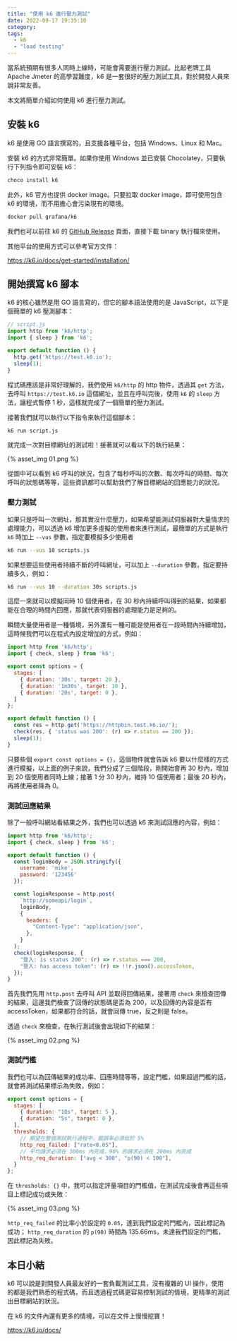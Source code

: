 ```yaml
---
title: "使用 k6 進行壓力測試"
date: 2022-09-17 19:35:10
category:
tags:
  - k6
  - "load testing"
---
```


當系統預期有很多人同時上線時，可能會需要進行壓力測試。比起老牌工具 Apache Jmeter 的高學習難度，k6 是一套很好的壓力測試工具，對於開發人員來說非常友善。

本文將簡單介紹如何使用 k6 進行壓力測試。

<!-- more -->

## 安裝 k6

k6 是使用 GO 語言撰寫的，且支援各種平台，包括 Windows、Linux 和 Mac。

安裝 k6 的方式非常簡單。如果你使用 Windows 並已安裝 Chocolatey，只要執行下列指令即可安裝 k6：

```bash
choco install k6
```

此外，k6 官方也提供 docker image。只要拉取 docker image，即可使用包含 k6 的環境，而不用擔心會污染現有的環境。

```bash
docker pull grafana/k6
```

我們也可以前往 k6 的 [GitHub Release](https://github.com/grafana/k6/releases) 頁面，直接下載 binary 執行檔來使用。

其他平台的使用方式可以參考官方文件：

https://k6.io/docs/get-started/installation/

## 開始撰寫 k6 腳本

k6 的核心雖然是用 GO 語言寫的，但它的腳本語法使用的是 JavaScript，以下是個簡單的 k6 壓測腳本：

```javascript
// script.js
import http from 'k6/http';
import { sleep } from 'k6';

export default function () {
  http.get('https://test.k6.io');
  sleep(1);
}
```

程式碼應該是非常好理解的，我們使用 `k6/http` 的 http 物件，透過其 `get` 方法，去呼叫 `https://test.k6.io` 這個網址，並且在呼叫完後，使用 `k6` 的 `sleep` 方法，讓程式暫停 1 秒，這樣就完成了一個簡單的壓力測試。

接著我們就可以執行以下指令來執行這個腳本：

```bash
k6 run script.js
```

就完成一次對目標網址的測試啦！接著就可以看以下的執行結果：

{% asset_img 01.png %}

從圖中可以看到 k6 呼叫的狀況，包含了每秒呼叫的次數、每次呼叫的時間、每次呼叫的狀態碼等等，這些資訊都可以幫助我們了解目標網站的回應能力的狀況。

### 壓力測試

如果只是呼叫一次網址，那其實沒什麼壓力，如果希望能測試伺服器對大量情求的處理能力，可以透過 k6 增加更多虛擬的使用者來進行測試，最簡單的方式是執行 `k6` 時加上 `--vus` 參數，指定要模擬多少使用者

```bash
k6 run --vus 10 scripts.js
```

如果想要這些使用者持續不斷的呼叫網址，可以加上 `--duration` 參數，指定要持續多久，例如：

```bash
k6 run --vus 10 --duration 30s scripts.js
```

這麼一來就可以模擬同時 10 個使用者，在 30 秒內持續呼叫得到的結果，如果都能在合理的時間內回應，那就代表伺服器的處理能力是足夠的。

瞬間大量使用者是一種情境，另外還有一種可能是使用者在一段時間內持續增加，這時候我們可以在程式內設定增加的方式，例如：

```javascript
import http from 'k6/http';
import { check, sleep } from 'k6';

export const options = {
  stages: [
    { duration: '30s', target: 20 },
    { duration: '1m30s', target: 10 },
    { duration: '20s', target: 0 },
  ]
};

export default function () {
  const res = http.get('https://httpbin.test.k6.io/');
  check(res, { 'status was 200': (r) => r.status == 200 });
  sleep(1);
}
```

只要些個 `export const options = {}`，這個物件就會告訴 k6 要以什麼樣的方式進行模擬，以上面的例子來說，我們分成了三個階段，剛開始會再 30 秒內，增加到 20 個使用者同時上線；接著 1 分 30 秒內，維持 10 個使用者；最後 20 秒內，再將使用者降為 0。

### 測試回應結果

除了一般呼叫網站看結果之外，我們也可以透過 k6 來測試回應的內容，例如：

```javascript
import http from 'k6/http';
import { check, sleep } from 'k6';

export default function () {
  const loginBody = JSON.stringify({
    username: 'mike',
    password: '123456'
  });

  const loginResponse = http.post(
    `http://someapi/login`,
    loginBody,
    {
      headers: {
        "Content-Type": "application/json",
      },
    }
  );
  check(loginResponse, {
    "登入: is status 200": (r) => r.status === 200,
    "登入: has access token": (r) => !!r.json().accessToken,
  });
}
```

首先我們先用 `http.post` 去呼叫 API 並取得回傳結果，接著用 `check` 來檢查回傳的結果，這邊我們檢查了回傳的狀態碼是否為 200，以及回傳的內容是否有 accessToken，如果都符合的話，就會回傳 true，反之則是 false。

透過 `check` 來檢查，在執行測試後會出現如下的結果：

{% asset_img 02.png %}

### 測試門檻

我們也可以為回傳結果的成功率、回應時間等等，設定門檻，如果超過門檻的話，就會將測試結果標示為失敗，例如：

```javascript
export const options = {
  stages: [
    { duration: "10s", target: 5 },
    { duration: "5s", target: 0 },
  ],
  thresholds: {
    // 期望在整個測試執行過程中，錯誤率必須低於 5%
    http_req_failed: ["rate<0.05"],
    // 平均請求必須在 300ms 內完成，90% 的請求必須在 200ms 內完成
    http_req_duration: ["avg < 300", "p(90) < 100"],
  }
};
```

在 `thresholds: {}` 中，我可以指定評量項目的門檻值，在測試完成後會再這些項目上標記成功或失敗：

{% asset_img 03.png %}

`http_req_failed` 的比率小於設定的 `0.05`，達到我們設定的門檻內，因此標記為成功；
`http_req_duration` 的 `p(90)` 時間為 135.66ms，未達我們設定的門檻，因此標記為失敗。

## 本日小結

k6 可以說是對開發人員最友好的一套負載測試工具，沒有複雜的 UI 操作，使用的都是我們熟悉的程式碼，而且透過程式碼更容易控制測試的情境，更精準的測試出目標網站的狀況。

在 k6 的文件內還有更多的情境，可以在文件上慢慢挖寶！

https://k6.io/docs/
